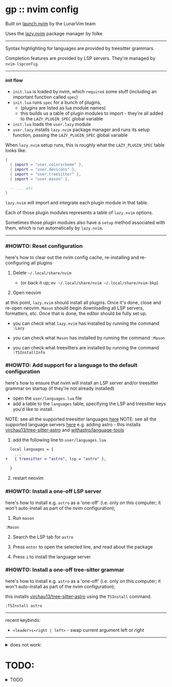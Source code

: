 # gp :: nvim config

Built on [launch.nvim](https://github.com/LunarVim/Launch.nvim/tree/master) by the LunarVim team

Uses the [lazy.nvim](https://github.com/folke/lazy.nvim) package manager by folke

---

Syntax highlighting for languages are provided by treesitter grammars.

Completion features are provided by LSP servers. They're managed by `nvim-lspconfig`.

---

#### init flow

- `init.lua` is loaded by nvim, which `require`s some stuff (including an important function called `spec`)
- `init.lua` runs `spec` for a bunch of plugins,
  - (plugins are listed as lua module names)
  - this builds us a table of plugin modules to import - they're all added to the `LAZY_PLUGIN_SPEC` global variable
- `init.lua` loads the `user.lazy` module
- `user.lazy` installs `lazy.nvim` package manager and runs its setup function, passing the `LAZY_PLUGIN_SPEC` global variable

When `lazy.nvim` setup runs, this is roughly what the `LAZY_PLUGIN_SPEC` table looks like:

```lua
{
  { import = "user.colorscheme" },
  { import = "user.devicons" },
  { import = "user.treesitter" },
  { import = "user.mason" },

  -- ... etc
}
```

`lazy.nvim` will import and integrate each plugin module in that table.

Each of those plugin modules represents a table of `lazy.nvim` options.

Sometimes those plugin modules also have a `setup` method associated with them, which is run automatically by `lazy.nvim`.

---

### #HOWTO: Reset configuration

here's how to clear out the nvim config cache, re-installing and re-configuring all plugins

1. Delete `~/.local/share/nvim`
    - (or back it up; `mv ~/.local/share/nvim ~/.local/share/nvim-bkp`)

2. Open neovim

at this point, `lazy.nvim` should install all plugins. Once it's done, close and re-open neovim. `Mason` should begin downloading all LSP servers, formatters, etc. Once that is done, the editor should be fully set up.

- you can check what `lazy.nvim` has installed by running the command `:Lazy`

- you can check what `Mason` has installed by running the command `:Mason`

- you can check what treesitters are installed by running the command `:TSInstallInfo`

### #HOWTO: Add support for a language to the default configuration

here's how to ensure that nvim will install an LSP server and/or treesitter grammar on startup (if they're not already installed)

- open the `user/languages.lua` file
- add a table to the `languages` table, specifying the LSP and treesitter keys you'd like to install.

NOTE: see all the supported treesitter languages [here](https://github.com/nvim-treesitter/nvim-treesitter?tab=readme-ov-file#supported-languages)
NOTE: see all the supported language servers [here](https://github.com/williamboman/mason-lspconfig.nvim?tab=readme-ov-file#available-lsp-servers)
e.g. adding astro - this installs [virchau13/tree-sitter-astro](https://github.com/virchau13/tree-sitter-astro) and [withastro/language-tools](https://github.com/withastro/language-tools)

1. add the following line to `user/languages.lua`

```diff
  local languages = {
    ...
+   { treesitter = "astro", lsp = "astro" },
  
  }
```

2. restart neovim


### #HOWTO: Install a one-off LSP server

here's how to install e.g. `astro` as a 'one-off' (i.e. only on this computer; it won't auto-install as part of the nvim configuration);

1. Run `mason`

```
:Mason
```

2. Search the LSP tab for `astro`

3. Press `enter` to open the selected line, and read about the package

4. Press `i` to install the language server


### #HOWTO: Install a one-off tree-sitter grammar

here's how to install e.g. `astro` as a 'one-off' (i.e. only on this computer; it won't auto-install as part of the nvim configuration);

this installs [virchau13/tree-sitter-astro](https://github.com/virchau13/tree-sitter-astro) using the `TSInstall` command.

```
:TSInstall astro
```

---

recent keybinds:

- `<leader>s<right | left>` - swap current argument left or right

---

<details>
<summary>does not work:</summary>
- in neovide,
    - highlighting a bunch of text (e.g. inside "") and pasting from system clipboard `"+p`
</details>

# TODO:

<details>
<summary>TODO</summary>

- [ ] install that plugin which lets you set a specific color scheme per language | [link](https://github.com/folke/styler.nvim)
- [ ] set default theme for `.lua` files to `lunaperche`
  - it's installed by default in vim and looks pretty good for lua
  - makes a good theme for nvim config editing
- [ ] switch from null-ls to none-ls
- [ ] make a `snippet or cmp plugin or none-ls plugin` to show an autocomplete dropdown for all the supported keys in `user.todo-comments`
- [ ] project-specific settings
  - each project should be able to specify its own settings file that neovim loads when the repo is opened
  - the intent is mainly for LSP settings right now;
    - e.g. provide a sub-directory to elixir's LSP projectDir setting
    - e.g. provide rust-analyzer options for false-positive dead client/server code in a leptos project
- [ ] when a new buffer is opened that isn't already in the buffer list, cleanup old buffers past a certain limit (maybe 25 buffers?)
- [ ] is there a way to trigger code actions from inside the Trouble window?
- [ ] could we add a cli argument to lazygit, allowing us to open lazygit from nvim and automatically select the active nvim file in the lazygit file tree?
- [ ] try out [nvim-pack/nvim-spectre](https://github.com/nvim-pack/nvim-spectre)
- [ ] try out [edluffy/specs.nvim](https://github.com/edluffy/specs.nvim)
- [ ] re-add [lspkind](https://github.com/onsails/lspkind.nvim) to cmp
- [ ] try out [nvim-ufo](https://github.com/kevinhwang91/nvim-ufo)
- [ ] use ~~ranger~~ yazi as filebrowser by default, but fall back to triptych when not available
- [ ] try mini.completion instead of nvim-cmp
  - it seems to have debounce settings out of the box, and may be async? (cmp doesn't really feel like it's async)
- [ ] in the status line, show the number of characters currently selected (if theres an active selection)

</details>
